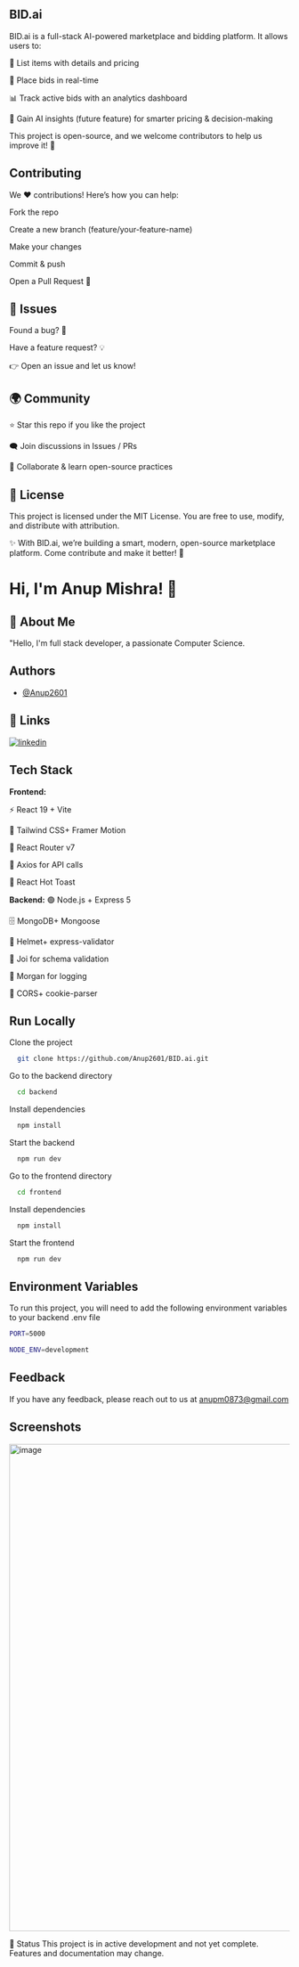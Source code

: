 
## BID.ai

BID.ai is a full-stack AI-powered marketplace and bidding platform.
It allows users to:

🛒 List items with details and pricing

💸 Place bids in real-time

📊 Track active bids with an analytics dashboard

🤖 Gain AI insights (future feature) for smarter pricing & decision-making

This project is open-source, and we welcome contributors to help us improve it! 💙

## Contributing

We ❤️ contributions! Here’s how you can help:

Fork the repo

Create a new branch (feature/your-feature-name)

Make your changes

Commit & push

Open a Pull Request 🎉

## 📌 Issues

Found a bug? 🐛

Have a feature request? 💡

👉 Open an issue
 and let us know!
 
 ## 🌍 Community

⭐ Star this repo if you like the project

🗨️ Join discussions in Issues / PRs

👥 Collaborate & learn open-source practices

## 📜 License

This project is licensed under the MIT License.
You are free to use, modify, and distribute with attribution.

✨ With BID.ai, we’re building a smart, modern, open-source marketplace platform.
Come contribute and make it better! 🚀

# Hi, I'm Anup Mishra! 👋


## 🚀 About Me
"Hello, I'm full stack developer, a passionate Computer Science.
## Authors

- [@Anup2601](https://github.com/Anup2601)


## 🔗 Links

[![linkedin](https://img.shields.io/badge/linkedin-0A66C2?style=for-the-badge&logo=linkedin&logoColor=white)](https://www.linkedin.com/in/anup-mishra-263154254/)



## Tech Stack

**Frontend:**

 ⚡ React 19 + Vite

🎨 Tailwind CSS+ Framer Motion

🔗 React Router v7

📡 Axios
 for API calls

🍞 React Hot Toast

**Backend:** 
🟢 Node.js + Express 5

🗄️ MongoDB+ Mongoose

🔐 Helmet+ express-validator

🧾 Joi
 for schema validation

📝 Morgan
 for logging

🔄 CORS+ cookie-parser



## Run Locally

Clone the project

```bash
  git clone https://github.com/Anup2601/BID.ai.git
```

Go to the backend directory

```bash
  cd backend
```

Install dependencies

```bash
  npm install
```

Start the backend

```bash
  npm run dev
```

Go to the frontend directory

```bash
  cd frontend
```

Install dependencies

```bash
  npm install
```

Start the frontend

```bash
  npm run dev
```


## Environment Variables

To run this project, you will need to add the following environment variables to your backend .env file

```bash
PORT=5000
```



```bash
NODE_ENV=development
```
## Feedback

If you have any feedback, please reach out to us at anupm0873@gmail.com


## Screenshots

<img width="1897" height="875" alt="image" src="https://github.com/user-attachments/assets/353c33ea-6ae6-42a2-bff6-5d8946b23f7d" />

🚧 Status
This project is in active development and not yet complete. Features and documentation may change.
